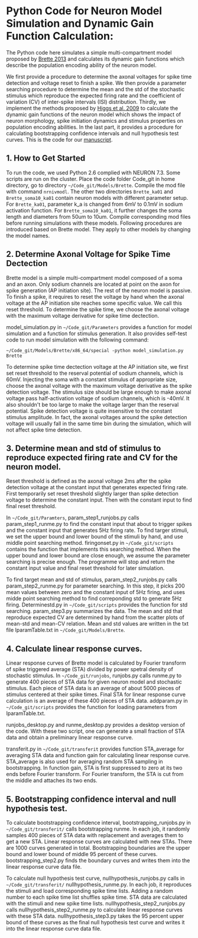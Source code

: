 # Python Code for Neuron Model Simulation and Dynamic Gain Function Calculation:

The Python code here simulates a simple multi-compartment model proposed by [Brette 2013](https://journals.plos.org/ploscompbiol/article?id=10.1371/journal.pcbi.1003338) and calculates its dynamic gain functions which describe the population encoding ability of the neuron model. 

We first provide a procedure to determine the axonal voltages for spike time detection and voltage reset to finish a spike. We then provide a parameter searching procedure to determine the mean and the std of the stochastic stimulus which reproduce the expected firing rate and the coefficient of variation (CV) of inter-spike intervals (ISI) distribution. Thirdly, we implement the methods proposed by [Higgs et al. 2009](http://www.jneurosci.org/content/29/5/1285.long) to calculate the dynamic gain functions of the neuron model which shows the impact of neuron morphology, spike initiation dynamics and stimulus properties on population encoding abilities. In the last part, it provides a procedure for calculating bootstrapping confidence intervals and null hypothesis test curves. This is the code for our [manuscript](https://arxiv.org/abs/1807.00509). 

## 1. How to Get Started

To run the code, we used Python 2.6 complied with NEURON 7.3. Some scripts are run on the cluster. Place the code folder Code_git in home directory, go to directory ```~/Code_git/Models/Brette```. Compile the mod file with command ```nrnivmodl```. The other two directories ```Brette_ka01``` and ```Brette_soma10_ka01``` contain neuron models with different parameter setup. For ```Brette_ka01```, parameter k_a is changed from 6mV to 0.1mV in sodium activation function. For ```Brette_soma10_ka01```, it further changes the soma length and diameters from 50um to 10um. Compile corresponding mod files before running simulations with these models. Following procedures are introduced based on Brette model. They apply to other models by changing the model names. 

## 2. Determine Axonal Voltage for Spike Time Dectection

Brette model is a simple multi-compartment model composed of a soma and an axon. Only sodium channels are located at point on the axon for spike generation (AP initiation site). The rest of the neuron model is passive. To finish a spike, it requires to reset the voltage by hand when the axonal voltage at the AP initiation site reaches some specific value. We call this reset threshold. To determine the spike time, we choose the axonal voltage with the maximum voltage derivative for spike time dectection.

model_simulation.py in ```~/Code_git/Parameters``` provides a function for model simulation and a function for stimulus generation. It also provides self-test code to run model simulation with the following command:

```
~/Code_git/Models/Brette/x86_64/special -python model_simulation.py Brette
```
To determine spike time dectection voltage at the AP initiation site, we first set reset threshold to the reserval potential of sodium channels, which is 60mV. Injecting the soma with a constant stimulus of appropriate size, choose the axonal voltage with the maximum voltage derivative as the spike detection voltage. The stimulus size should be large enough to make axonal voltage pass half-activation voltage of sodium channels, which is -40mV. It also shouldn't be too large to make the voltage larger than the reserval potential. Spike detection voltage is quite insensitive to the constant stimulus amplitude. In fact, the axonal voltages around the spike detection voltage will usually fall in the same time bin during the simulation, which will not affect spike time detection.


## 3. Determine mean and std of stimulus to reproduce expected firing rate and CV for the neuron model. 

Reset threshold is defined as the axonal voltage 2ms after the spike detection voltage at the constant input that generates expected firing rate. First temporarily set reset threshold slightly larger than spike detection voltage to determine the constant input. Then with the constant input to find final reset threshold.

In ```~/Code_git/Paramters```, param_step1_runjobs.py calls param_step1_runme.py to find the constant input that about to trigger spikes and the constant input that generates 5Hz firing rate. To find targer stimuli, we set the upper bound and lower bound of the stimuli by hand, and use middle point searching method. firingonset.py in ```~/Code_git/scripts``` contains the function that implements this searching method. When the upper bound and lower bound are close enough, we assume the parameter searching is precise enough. The programme will stop and return the constant input value and final reset threshold for later simulation.
    
To find target mean and std of stimulus, param_step2_runjobs.py calls param_step2_runme.py for parameter searching. In this step, it picks 200 mean values between zero and the constant input of 5Hz firing, and uses midde point searching method to find correponding std to generate 5Hz firing. Determinestd.py in ```~/Code_git/scripts``` provides the function for std searching. param_step3.py summarizes the data. The mean and std that reproduce expected CV are determined by hand from the scatter plots of mean-std and mean-CV relation. Mean and std values are written in the txt file IparamTable.txt in ```~/Code_git/Models/Brette```.
    
## 4. Calculate linear response curves.

Linear response curves of Brette model is calculated by Fourier transform of spike triggered average (STA) divided by power spetral density of stochastic stimulus. In ```~/Code_git/runjobs```, runjobs.py calls runme.py to generate 400 pieces of STA data for given neuron model and stochastic stimulus. Each piece of STA data is an average of about 5000 pieces of stimulus centered at their spike times. Final STA for linear response curve calculation is an average of these 400 pieces of STA data. addparam.py in ```~/Code_git/scripts``` provides the function for loading parameters from IparamTable.txt.

runjobs_desktop.py and runme_desktop.py provides a desktop version of the code. With these two script, one can generate a small fraction of STA data and obtain a preliminary linear response curve.

transferit.py in ```~/Code_git/transferit``` provides function STA_average for averaging STA data and function gain for calculating linear response curve. STA_average is also used for averaging random STA sampling in bootstrapping. In function gain, STA is first suppressed to zero at its two ends before Fourier transform. For Fourier transform, the STA is cut from the middle and attaches its two ends.  

## 5. Bootstrapping confidence interval and null hypothesis test.

To calculate bootstrapping confidence interval, bootstrapping_runjobs.py in ```~/Code_git/transferit/``` calls bootstrapping runme. In each job, it randomly samples 400 pieces of STA data with replacement and averages them to get a new STA. Linear response curves are calculated with new STAs. There are 1000 curves generated in total. Bootstrapping boundaries are the upper bound and lower bound of middle 95 percent of these curves. bootstrapping_step2.py finds the boundary curves and writes them into the linear response curve data file.

To calculate null hypothesis test curve, nullhypothesis_runjobs.py calls in ```~/Code_git/transferit/``` nullhypothesis_runme.py. In each job, it reproduces the stimuli and load corresponding spike time lists. Adding a random number to each spike time list shuffles spike time. STA data are calculated with the stimuli and new spike time lists. nullhypothesis_step2_runjobs.py calls nullhypothesis_step2_runme.py to calculate linear response curves with these STA data. nullhypothesis_step3.py takes the 95 percent upper bound of these curves as the final null hypothesis test curve and writes it into the linear response curve data file.
